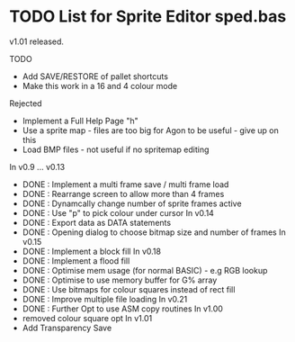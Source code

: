 # TODO List for Sprite Editor sped.bas

v1.01 released.

TODO
- Add SAVE/RESTORE of pallet shortcuts
- Make this work in a 16 and 4 colour mode

Rejected
- Implement a Full Help Page "h"
- Use a sprite map - files are too big for Agon to be useful - give up on this
- Load BMP files - not useful if no spritemap editing

In v0.9 ... v0.13
- DONE : Implement a multi frame save / multi frame load
- DONE : Rearrange screen to allow more than 4 frames
- DONE : Dynamcally change number of sprite frames active
- DONE : Use "p" to pick colour under cursor
In v0.14
- DONE : Export data as DATA statements
- DONE : Opening dialog to choose bitmap size and number of frames
In v0.15
- DONE : Implement a block fill
In v0.18
- DONE : Implement a flood fill 
- DONE : Optimise mem usage (for normal BASIC) - e.g RGB lookup
- DONE : Optimise to use memory buffer for G% array
- DONE : Use bitmaps for colour squares instead of rect fill
- DONE : Improve multiple file loading
In v0.21
- DONE : Further Opt to use ASM copy routines
In v1.00 
- removed colour square opt
In v1.01
- Add Transparency Save
